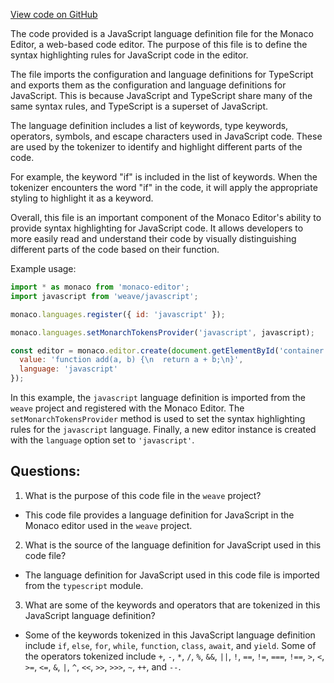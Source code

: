 [View code on GitHub](https://github.com/wandb/weave/weave/frontend/assets/javascript.3c4c7863.js.map)

The code provided is a JavaScript language definition file for the Monaco Editor, a web-based code editor. The purpose of this file is to define the syntax highlighting rules for JavaScript code in the editor. 

The file imports the configuration and language definitions for TypeScript and exports them as the configuration and language definitions for JavaScript. This is because JavaScript and TypeScript share many of the same syntax rules, and TypeScript is a superset of JavaScript. 

The language definition includes a list of keywords, type keywords, operators, symbols, and escape characters used in JavaScript code. These are used by the tokenizer to identify and highlight different parts of the code. 

For example, the keyword "if" is included in the list of keywords. When the tokenizer encounters the word "if" in the code, it will apply the appropriate styling to highlight it as a keyword. 

Overall, this file is an important component of the Monaco Editor's ability to provide syntax highlighting for JavaScript code. It allows developers to more easily read and understand their code by visually distinguishing different parts of the code based on their function. 

Example usage:

```javascript
import * as monaco from 'monaco-editor';
import javascript from 'weave/javascript';

monaco.languages.register({ id: 'javascript' });

monaco.languages.setMonarchTokensProvider('javascript', javascript);

const editor = monaco.editor.create(document.getElementById('container'), {
  value: 'function add(a, b) {\n  return a + b;\n}',
  language: 'javascript'
});
```

In this example, the `javascript` language definition is imported from the `weave` project and registered with the Monaco Editor. The `setMonarchTokensProvider` method is used to set the syntax highlighting rules for the `javascript` language. Finally, a new editor instance is created with the `language` option set to `'javascript'`.
## Questions: 
 1. What is the purpose of this code file in the `weave` project?
- This code file provides a language definition for JavaScript in the Monaco editor used in the `weave` project.

2. What is the source of the language definition for JavaScript used in this code file?
- The language definition for JavaScript used in this code file is imported from the `typescript` module.

3. What are some of the keywords and operators that are tokenized in this JavaScript language definition?
- Some of the keywords tokenized in this JavaScript language definition include `if`, `else`, `for`, `while`, `function`, `class`, `await`, and `yield`. Some of the operators tokenized include `+`, `-`, `*`, `/`, `%`, `&&`, `||`, `!`, `==`, `!=`, `===`, `!==`, `>`, `<`, `>=`, `<=`, `&`, `|`, `^`, `<<`, `>>`, `>>>`, `~`, `++`, and `--`.